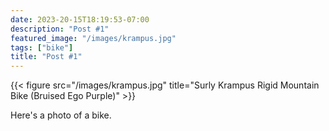 ```yaml
---
date: 2023-20-15T18:19:53-07:00
description: "Post #1"
featured_image: "/images/krampus.jpg"
tags: ["bike"]
title: "Post #1"
---
```

{{< figure src="/images/krampus.jpg" title="Surly Krampus Rigid Mountain Bike (Bruised Ego Purple)" >}}

Here's a photo of a bike.

